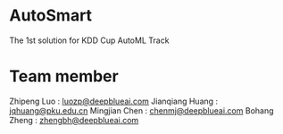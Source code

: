 # AutoSmart
The 1st solution for KDD Cup AutoML Track

# Team member
Zhipeng Luo     : luozp@deepblueai.com
Jianqiang Huang : jqhuang@pku.edu.cn
Mingjian Chen   : chenmj@deepblueai.com
Bohang Zheng    : zhengbh@deepblueai.com
